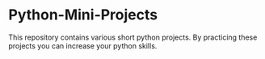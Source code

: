 # Python-Mini-Projects
This repository contains various short python projects. By practicing these projects you can increase your python skills.
